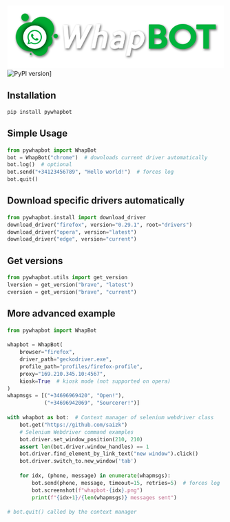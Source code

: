 ![whapbot_logo](https://raw.githubusercontent.com/saizk/pywhapbot/master/images/whapbot.png?raw=true)
![PyPI version](https://img.shields.io/pypi/v/pywhapbot)]

## Installation
```Python
pip install pywhapbot
```

## Simple Usage
```Python
from pywhapbot import WhapBot
bot = WhapBot("chrome")  # downloads current driver automatically
bot.log()  # optional
bot.send("+34123456789", "Hello world!")  # forces log
bot.quit()
```

## Download specific drivers automatically
```Python
from pywhapbot.install import download_driver
download_driver("firefox", version="0.29.1", root="drivers")
download_driver("opera", version="latest")
download_driver("edge", version="current")
```

## Get versions
```Python
from pywhapbot.utils import get_version
lversion = get_version("brave", "latest")
cversion = get_version("brave", "current")
```

## More advanced example
```Python
from pywhapbot import WhapBot

whapbot = WhapBot(
    browser="firefox",
    driver_path="geckodriver.exe",
    profile_path="profiles/firefox-profile",
    proxy="169.210.345.10:4567",
    kiosk=True  # kiosk mode (not supported on opera)
)
whapmsgs = [("+34696969420", "Open!"),
            ("+34696942069", "Sourcerer!")]

with whapbot as bot:  # Context manager of selenium webdriver class
    bot.get("https://github.com/saizk")
    # Selenium Webdriver command examples
    bot.driver.set_window_position(210, 210)
    assert len(bot.driver.window_handles) == 1 
    bot.driver.find_element_by_link_text("new window").click()
    bot.driver.switch_to.new_window('tab')
    
    for idx, (phone, message) in enumerate(whapmsgs):
        bot.send(phone, message, timeout=15, retries=5)  # forces log
        bot.screenshot(f"whapbot-{idx}.png")
        print(f"{idx+1}/{len(whapmsgs)} messages sent")    

# bot.quit() called by the context manager
```
